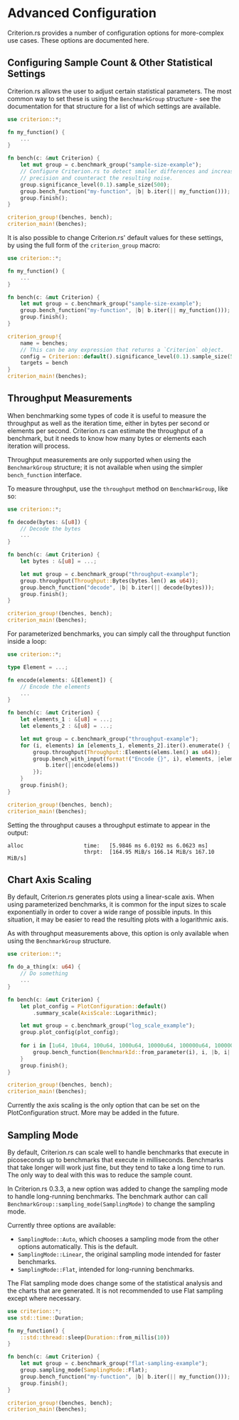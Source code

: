 # Advanced Configuration

Criterion.rs provides a number of configuration options for more-complex use cases. These options are documented here.

## Configuring Sample Count & Other Statistical Settings

Criterion.rs allows the user to adjust certain statistical parameters. The most common way to set
these is using the `BenchmarkGroup` structure - see the documentation for that structure for a list
of which settings are available.

```rust
use criterion::*;

fn my_function() {
    ...
}

fn bench(c: &mut Criterion) {
    let mut group = c.benchmark_group("sample-size-example");
    // Configure Criterion.rs to detect smaller differences and increase sample size to improve
    // precision and counteract the resulting noise.
    group.significance_level(0.1).sample_size(500);
    group.bench_function("my-function", |b| b.iter(|| my_function()));
    group.finish();
}

criterion_group!(benches, bench);
criterion_main!(benches);
```

It is also possible to change Criterion.rs' default values for these settings, by using the full
form of the `criterion_group` macro:

```rust
use criterion::*;

fn my_function() {
    ...
}

fn bench(c: &mut Criterion) {
    let mut group = c.benchmark_group("sample-size-example");
    group.bench_function("my-function", |b| b.iter(|| my_function()));
    group.finish();
}

criterion_group!{
    name = benches;
    // This can be any expression that returns a `Criterion` object.
    config = Criterion::default().significance_level(0.1).sample_size(500);
    targets = bench
}
criterion_main!(benches);
```

## Throughput Measurements

When benchmarking some types of code it is useful to measure the throughput as well as the iteration time, either in bytes per second or elements per second. Criterion.rs can estimate the throughput of a benchmark, but it needs to know how many bytes or elements each iteration will process.

Throughput measurements are only supported when using the `BenchmarkGroup` structure; it is not available when using the simpler `bench_function` interface.

To measure throughput, use the `throughput` method on `BenchmarkGroup`, like so:

```rust
use criterion::*;

fn decode(bytes: &[u8]) {
    // Decode the bytes
    ...
}

fn bench(c: &mut Criterion) {
    let bytes : &[u8] = ...;

    let mut group = c.benchmark_group("throughput-example");
    group.throughput(Throughput::Bytes(bytes.len() as u64));
    group.bench_function("decode", |b| b.iter(|| decode(bytes)));
    group.finish();
}

criterion_group!(benches, bench);
criterion_main!(benches);
```

For parameterized benchmarks, you can simply call the throughput function inside a loop:

```rust
use criterion::*;

type Element = ...;

fn encode(elements: &[Element]) {
    // Encode the elements
    ...
}

fn bench(c: &mut Criterion) {
    let elements_1 : &[u8] = ...;
    let elements_2 : &[u8] = ...;

    let mut group = c.benchmark_group("throughput-example");
    for (i, elements) in [elements_1, elements_2].iter().enumerate() {
        group.throughput(Throughput::Elements(elems.len() as u64));
        group.bench_with_input(format!("Encode {}", i), elements, |elems, b| {
            b.iter(||encode(elems))
        });
    }
    group.finish();
}

criterion_group!(benches, bench);
criterion_main!(benches);
```

Setting the throughput causes a throughput estimate to appear in the output:

```
alloc                   time:   [5.9846 ms 6.0192 ms 6.0623 ms]
                        thrpt:  [164.95 MiB/s 166.14 MiB/s 167.10 MiB/s]  
```

## Chart Axis Scaling

By default, Criterion.rs generates plots using a linear-scale axis. When using parameterized benchmarks, it is common for the input sizes to scale exponentially in order to cover a wide range of possible inputs. In this situation, it may be easier to read the resulting plots with a logarithmic axis.

As with throughput measurements above, this option is only available when using the `BenchmarkGroup` structure.

```rust
use criterion::*;

fn do_a_thing(x: u64) {
    // Do something
    ...
}

fn bench(c: &mut Criterion) {
    let plot_config = PlotConfiguration::default()
        .summary_scale(AxisScale::Logarithmic);

    let mut group = c.benchmark_group("log_scale_example");
    group.plot_config(plot_config);
    
    for i in [1u64, 10u64, 100u64, 1000u64, 10000u64, 100000u64, 1000000u64].iter() {
        group.bench_function(BenchmarkId::from_parameter(i), i, |b, i| b.iter(|| do_a_thing(i)));
    }
    group.finish();
}

criterion_group!(benches, bench);
criterion_main!(benches);
```

Currently the axis scaling is the only option that can be set on the 
PlotConfiguration struct. More may be added in the future.

## Sampling Mode

By default, Criterion.rs can scale well to handle benchmarks that execute in picoseconds up to
benchmarks that execute in milliseconds. Benchmarks that take longer will work just fine, but they
tend to take a long time to run. The only way to deal with this was to reduce the sample count.

In Criterion.rs 0.3.3, a new option was added to change the sampling mode to handle long-running
benchmarks. The benchmark author can call `BenchmarkGroup::sampling_mode(SamplingMode)` to change
the sampling mode.

Currently three options are available:
* `SamplingMode::Auto`, which chooses a sampling mode from the other options automatically. This is the default.
* `SamplingMode::Linear`, the original sampling mode intended for faster benchmarks.
* `SamplingMode::Flat`, intended for long-running benchmarks.

The Flat sampling mode does change some of the statistical analysis and the charts that are 
generated. It is not recommended to use Flat sampling except where necessary.

```rust
use criterion::*;
use std::time::Duration;

fn my_function() {
    ::std::thread::sleep(Duration::from_millis(10))
}

fn bench(c: &mut Criterion) {
    let mut group = c.benchmark_group("flat-sampling-example");
    group.sampling_mode(SamplingMode::Flat);
    group.bench_function("my-function", |b| b.iter(|| my_function()));
    group.finish();
}

criterion_group!(benches, bench);
criterion_main!(benches);
```
